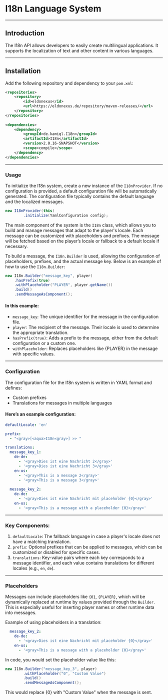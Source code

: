# I18n Language System
***
## Introduction

The I18n API allows developers to easily create multilingual applications. It supports the localization of text and other content in various languages.

***
##  Installation

Add the following repository and dependency to your `pom.xml`:

```xml
<repositories>
    <repository>
        <id>eldonexus</id>
        <url>https://eldonexus.de/repository/maven-releases/</url>
    </repository>
</repositories>
    
<dependencies>
    <dependency>
        <groupId>de.kamiql.I18n</groupId>
        <artifactId>I18n</artifactId>
        <version>2.0.16-SNAPSHOT</version>
        <scope>compile</scope>
    </dependency>
</dependencies>
```
***
### Usage

To initialize the I18n system, create a new instance of the `I18nProvider`. If no configuration is provided, a default configuration file will be automatically generated. The configuration file typically contains the default language and the localized messages.

```java
new I18nProvider(this)
        .initialize(YamlConfiguration config);
```

The main component of the system is the `I18n` class, which allows you to build and manage messages that adapt to the player's locale. Each message can be customized with placeholders and prefixes. The message will be fetched based on the player’s locale or fallback to a default locale if necessary.

To build a message, the `I18n.Builder` is used, allowing the configuration of placeholders, prefixes, and the actual message key. Below is an example of how to use the `I18n.Builder`:

```java 
new I18n.Builder("message_key", player)
    .hasPrefix(true)
    .withPlaceholder("PLAYER", player.getName())
    .build()
    .sendMessageAsComponent();
```

#### In this example: 

- `message_key`: The unique identifier for the message in the configuration file.
- `player`: The recipient of the message. Their locale is used to determine the appropriate translation.
- `hasPrefix(true)`: Adds a prefix to the message, either from the default configuration or a custom one.
- `withPlaceholder`: Replaces placeholders like {PLAYER} in the message with specific values.
***
### Configuration
The configuration file for the I18n system is written in YAML format and defines:

- Custom prefixes
- Translations for messages in multiple languages
#### Here’s an example configuration:
```yml
defaultLocale: 'en'

prefix:
  - "<gray>[<aqua>I18n<gray>] >> "

translations:
  message_key_1:
    de-de:
      - '<gray>Dies ist eine Nachricht 2</gray>'
      - '<gray>Dies ist eine Nachricht 3</gray>'
    en-us:
      - '<gray>This is a message 2</gray>'
      - '<gray>This is a message 3</gray>'
    
  message_key_2:
    de-de:
      - '<gray>Dies ist eine Nachricht mit placeholder {0}</gray>'
    en-us:
      - '<gray>This is a message with a placeholder {0}</gray>'

```
***
### Key Components:
1. `defaultLocale`: The fallback language in case a player's locale does not have a matching translation.
2. `prefix`: Optional prefixes that can be applied to messages, which can be customized or disabled for specific cases.
3. `translations`: Key-value pairs where each key corresponds to a message identifier, and each value contains translations for different locales (e.g., `en`, `de`).
***
### Placeholders

Messages can include placeholders like `{0}`, `{PLAYER}`, which will be dynamically replaced at runtime by values provided through the `Builder`. This is especially useful for inserting player names or other runtime data into messages.

Example of using placeholders in a translation:
```yaml
  message_key_2:
    de-de:
      - '<gray>Dies ist eine Nachricht mit placeholder {0}</gray>'
    en-us:
      - '<gray>This is a message with a placeholder {0}</gray>'
```
In code, you would set the placeholder value like this:
```java
new I18n.Builder("message_key_3", player)
        .withPlaceholder("0", "Custom Value")
        .build()
        .sendMessageAsComponent();
```
This would replace {0} with "Custom Value" when the message is sent.
